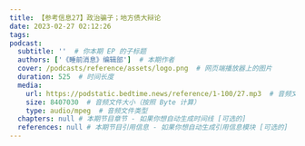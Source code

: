 ```yaml
---
title: 【参考信息27】政治骗子；地方债大辩论
date: 2023-02-27 02:12:26
tags:
podcast:
  subtitle: ''  # 你本期 EP 的子标题
  authors: ['《睡前消息》编辑部']  # 本期作者
  cover: /podcasts/reference/assets/logo.png  # 网页端播放器上的图片
  duration: 525  # 时间长度
  media:
    url: https://podstatic.bedtime.news/reference/1-100/27.mp3  # 音频文件
    size: 8407030  # 音频文件大小（按照 Byte 计算）
    type: audio/mpeg  # 音频文件类型
  chapters: null # 本期节目章节 - 如果你想自动生成时间线 [可选的]
  references: null # 本期节目引用信息 - 如果你想自动生成引用信息模块 [可选的]
---
```

